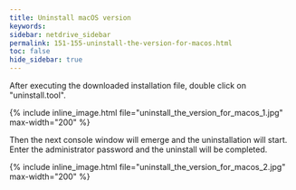 ```yaml
---
title: Uninstall macOS version
keywords:
sidebar: netdrive_sidebar
permalink: 151-155-uninstall-the-version-for-macos.html
toc: false
hide_sidebar: true
---
```


After executing the downloaded installation file, double click on "uninstall.tool".

{% include inline_image.html file="uninstall_the_version_for_macos_1.jpg" max-width="200" %}

Then the next console window will emerge and the uninstallation will start. Enter the administrator password and the uninstall will be completed.

{% include inline_image.html file="uninstall_the_version_for_macos_2.jpg" max-width="200" %}

     